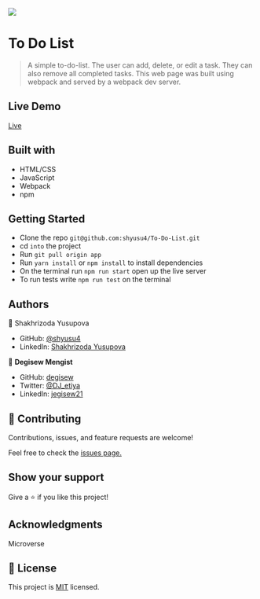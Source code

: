 ![](https://img.shields.io/badge/Microverse-blueviolet)
# To Do List
> A simple to-do-list. The user can add, delete, or edit a task. They can also remove all completed tasks. This web page was built using webpack and served by a webpack dev server.

## Live Demo

[Live](https://shyusu4.github.io/To-Do-List/dist/)

## Built with

- HTML/CSS
- JavaScript
- Webpack
- npm

## Getting Started

- Clone the repo `git@github.com:shyusu4/To-Do-List.git`
- cd `into` the project
- Run `git pull origin app`
- Run `yarn install` or `npm install` to install dependencies
- On the terminal run `npm run start` open up the live server
- To run tests write `npm run test` on the terminal

## Authors

👤 Shakhrizoda Yusupova

- GitHub: [@shyusu4](https://github.com/shyusu4)
- LinkedIn: [Shakhrizoda Yusupova](https://www.linkedin.com/in/shakhrizoda-yusupova-789253229/?originalSubdomain=uz)

👤 **Degisew Mengist**
- GitHub: [degisew](https://github.com/degisew)
- Twitter: [@DJ_etiya](https://twitter.com/@DJ_etiya)
- LinkedIn: [jegisew21](https://www.linkedin.com/in/degisew-mengist-390098219)

## 🤝 Contributing
Contributions, issues, and feature requests are welcome!

Feel free to check the [issues page.](https://github.com/shyusu4/To-Do-List/issues)

## Show your support
Give a ⭐️ if you like this project!

## Acknowledgments

Microverse

## 📝 License

This project is [MIT](https://github.com/shyusu4/To-Do-List/blob/main/MIT.md) licensed.
